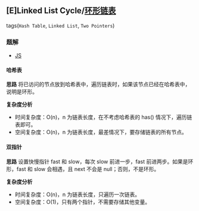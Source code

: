 ## [E]Linked List Cycle/[环形链表](https://leetcode-cn.com/problems/linked-list-cycle/)
tags(`Hash Table`, `Linked List`, `Two Pointers`)
### 题解
+ [JS](../../js/256/141.js)

#### 哈希表
**思路**
将已访问的节点放到哈希表中，遍历链表时，如果该节点已经在哈希表中，说明是环形。 

**复杂度分析**
+ 时间复杂度：O(n)，n 为链表长度，在不考虑哈希表的 has() 情况下，遍历链表即可。
+ 空间复杂度：O(n)，n 为链表长度，最差情况下，要存储链表的所有节点。  

#### 双指针
**思路**
设置快慢指针 fast 和 slow，每次 slow 前进一步，fast 前进两步。如果是环形，fast 和 slow 会相遇，且 next 不会是 null；否则，不是环形。

**复杂度分析**
+ 时间复杂度：O(n)，n 为链表长度，只遍历一次链表。
+ 空间复杂度：O(1)，只有两个指针，不需要存储其他变量。  